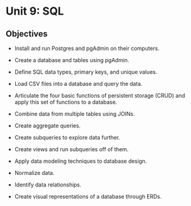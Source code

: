 # Unit 9: SQL

## Objectives

- Install and run Postgres and pgAdmin on their computers.

- Create a database and tables using pgAdmin.

- Define SQL data types, primary keys, and unique values.

- Load CSV files into a database and query the data.

- Articulate the four basic functions of persistent storage (CRUD) and apply this set of functions to a database.

- Combine data from multiple tables using JOINs.

- Create aggregate queries.

- Create subqueries to explore data further.

- Create views and run subqueries off of them.

- Apply data modeling techniques to database design.

- Normalize data.

- Identify data relationships.

- Create visual representations of a database through ERDs.
